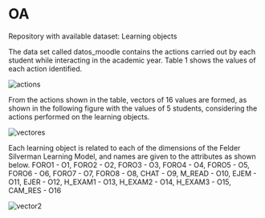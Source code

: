 # OA
Repository with available dataset: Learning objects

The data set called datos_moodle contains the actions carried out by each student while interacting in the academic year. Table 1 shows the values ​​of each action identified.


![actions](https://user-images.githubusercontent.com/129623315/231536852-17f8f6f7-7b65-4e8f-9c1f-6b6f1a16945a.png)

From the actions shown in the table, vectors of 16 values are formed, as shown in the following figure with the values of 5 students, considering the actions performed on the learning objects.

![vectores](https://user-images.githubusercontent.com/129623315/231576244-293e6706-01f3-4892-95e0-f7bb8b4191fc.png)

Each learning object is related to each of the dimensions of the Felder Silverman Learning Model, and names are given to the attributes as shown below.
FORO1 - O1,
FORO2 - O2,
FORO3 - O3,
FORO4 - O4,
FORO5 - O5,
FORO6 - O6,
FORO7 - O7,
FORO8 - O8,
CHAT - O9,
M_READ - O10,
EJEM - O11, 
EJER - O12,
H_EXAM1 - O13,
H_EXAM2 - O14,
H_EXAM3 - O15,
CAM_RES - O16

![vector2](https://user-images.githubusercontent.com/129623315/231578345-26469adf-9c38-4e7e-a6b5-e3644c82eb6c.png)
